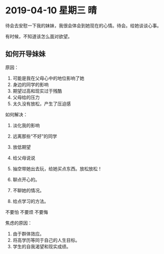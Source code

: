 # **2019-04-10 星期三 晴**

待会去安慰一下我的妹妹，我很会体会到她现在的心情。待会。给她谈谈心事。

有时候，不知道该怎么面对欲望。

## **如何开导妹妹**

原因：
1. 可能是我在父母心中的地位影响了她
2. 身边的同学的影响
3. 期望过高和现实过于残酷
4. 父母给的压力
5. 太久没有放松，产生了压迫感

如何解决：

1. 淡化我的影响
2. 远离那些“不好”的同学
3. 放低期望
4. 给父母说说
5. 抽空带她出去玩，给她买点东西。放松放松！

1. 聊点开心的。
2. 不聊她的情况。
3. 给点学习的方法。

不要怕
不要烦
不要悔

焦虑的原因：

1. 由于群体效应。
2. 将高学历等同于自己的人生目标。
3. 学生的自我渴望和现实成绩。





